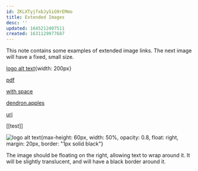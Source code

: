 ```yaml
---
id: ZKLXTyjfxbJySiG9rEMmo
title: Extended Images
desc: ''
updated: 1645212407511
created: 1631129977687
---
```


This note contains some examples of extended image links. The next image will have a fixed, small size.

[logo alt text](/assets/images/logo.png){width: 200px}

[pdf](/assets/dummy-pdf.pdf)

[with space](/assets/file%20with%20space.pdf)

[dendron.apples](dendron.apples.md)

[uri](https://dendron.so)

[[test]]

![logo alt text](/assets/images/logo.png){max-height: 60px, width: 50%, opacity: 0.8, float: right, margin: 20px, border: "1px solid black"}

The image should be floating on the right, allowing text to wrap around it. It will be slightly translucent, and will have a black border around it.

